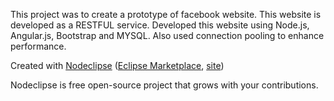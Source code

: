 This project was to create a prototype of facebook website. This website is developed as a RESTFUL service. Developed this website using Node.js, Angular.js, Bootstrap and MYSQL. Also used connection pooling to enhance performance.



Created with [Nodeclipse](https://github.com/Nodeclipse/nodeclipse-1)
 ([Eclipse Marketplace](http://marketplace.eclipse.org/content/nodeclipse), [site](http://www.nodeclipse.org))   

Nodeclipse is free open-source project that grows with your contributions.
